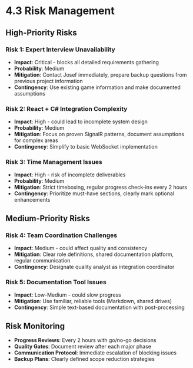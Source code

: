 # 4.3 Risk Management

## High-Priority Risks

### Risk 1: Expert Interview Unavailability  
- **Impact**: Critical - blocks all detailed requirements gathering
- **Probability**: Medium
- **Mitigation**: Contact Josef immediately, prepare backup questions from previous project information
- **Contingency**: Use existing game information and make documented assumptions

### Risk 2: React + C# Integration Complexity
- **Impact**: High - could lead to incomplete system design
- **Probability**: Medium  
- **Mitigation**: Focus on proven SignalR patterns, document assumptions for complex areas
- **Contingency**: Simplify to basic WebSocket implementation

### Risk 3: Time Management Issues
- **Impact**: High - risk of incomplete deliverables
- **Probability**: Medium
- **Mitigation**: Strict timeboxing, regular progress check-ins every 2 hours
- **Contingency**: Prioritize must-have sections, clearly mark optional enhancements

## Medium-Priority Risks

### Risk 4: Team Coordination Challenges  
- **Impact**: Medium - could affect quality and consistency
- **Mitigation**: Clear role definitions, shared documentation platform, regular communication
- **Contingency**: Designate quality analyst as integration coordinator

### Risk 5: Documentation Tool Issues
- **Impact**: Low-Medium - could slow progress
- **Mitigation**: Use familiar, reliable tools (Markdown, shared drives)
- **Contingency**: Simple text-based documentation with post-processing

## Risk Monitoring
- **Progress Reviews**: Every 2 hours with go/no-go decisions
- **Quality Gates**: Document review after each major phase
- **Communication Protocol**: Immediate escalation of blocking issues
- **Backup Plans**: Clearly defined scope reduction strategies